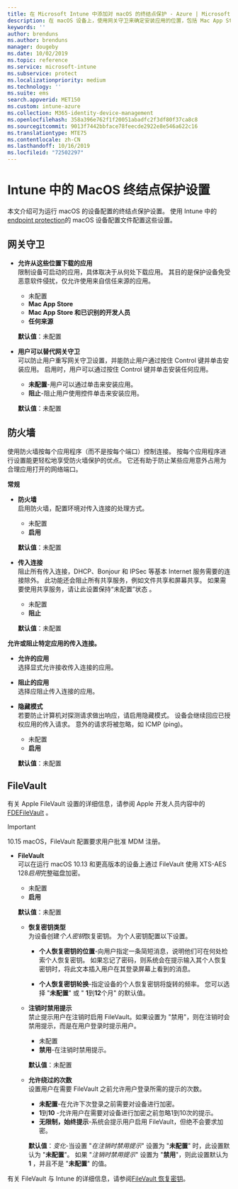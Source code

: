 ```yaml
---
title: 在 Microsoft Intune 中添加对 macOS 的终结点保护 - Azure | Microsoft Docs
description: 在 macOS 设备上，使用网关守卫来确定安装应用的位置，包括 Mac App Store。 此外，还可以使用 Microsoft Intune 启用或配置防火墙，以允许使用特定应用、阻止使用特定应用、使用隐藏模式，甚至阻止特定类型的传入连接。
keywords: ''
author: brenduns
ms.author: brenduns
manager: dougeby
ms.date: 10/02/2019
ms.topic: reference
ms.service: microsoft-intune
ms.subservice: protect
ms.localizationpriority: medium
ms.technology: ''
ms.suite: ems
search.appverid: MET150
ms.custom: intune-azure
ms.collection: M365-identity-device-management
ms.openlocfilehash: 358a396e762f1f20051abadfc2f3df80f37ca8c8
ms.sourcegitcommit: 9013f7442bbface78feecde2922e8e546a622c16
ms.translationtype: MTE75
ms.contentlocale: zh-CN
ms.lasthandoff: 10/16/2019
ms.locfileid: "72502297"
---
```

# <a name="macos-endpoint-protection-settings-in-intune"></a>Intune 中的 MacOS 终结点保护设置  

本文介绍可为运行 macOS 的设备配置的终结点保护设置。 使用 Intune 中的[endpoint protection](endpoint-protection-configure.md)的 macOS 设备配置文件配置这些设置。  

## <a name="gatekeeper"></a>网关守卫  

- **允许从这些位置下载的应用**  
  限制设备可启动的应用，具体取决于从何处下载应用。 其目的是保护设备免受恶意软件侵扰，仅允许使用来自信任来源的应用。  

  - 未配置   
  - **Mac App Store**  
  - **Mac App Store 和已识别的开发人员**  
  - **任何来源**  

  **默认值**：未配置  

- **用户可以替代网关守卫**  
  可以防止用户重写网关守卫设置，并能防止用户通过按住 Control 键并单击安装应用。 启用时，用户可以通过按住 Control 键并单击安装任何应用。  
 
  - **未配置**-用户可以通过单击来安装应用。  
  - **阻止**-阻止用户使用控件单击来安装应用。  

  **默认值**：未配置  

## <a name="firewall"></a>防火墙  

使用防火墙按每个应用程序（而不是按每个端口）控制连接。 按每个应用程序进行设置能更轻松地享受防火墙保护的优点。 它还有助于防止某些应用意外占用为合理应用打开的网络端口。  

**常规**
- **防火墙**  
  启用防火墙，配置环境对传入连接的处理方式。  
  - 未配置   
  - **启用**  

  **默认值**：未配置  

- **传入连接**  
  阻止所有传入连接，DHCP、Bonjour 和 IPSec 等基本 Internet 服务需要的连接除外。 此功能还会阻止所有共享服务，例如文件共享和屏幕共享。 如果需要使用共享服务，请让此设置保持“未配置”状态  。  
  - 未配置   
  - **阻止**  

  **默认值**：未配置  

**允许或阻止特定应用的传入连接。**  

  - **允许的应用**  
    选择显式允许接收传入连接的应用。  

  - **阻止的应用**  
    选择应阻止传入连接的应用。  

  - **隐藏模式**  
    若要防止计算机对探测请求做出响应，请启用隐藏模式。 设备会继续回应已授权应用的传入请求。 意外的请求将被忽略，如 ICMP (ping)。  
    - 未配置   
    - **启用**  

    **默认值**：未配置  

## <a name="filevault"></a>FileVault  
有关 Apple FileVault 设置的详细信息，请参阅 Apple 开发人员内容中的[FDEFileVault](https://developer.apple.com/documentation/devicemanagement/fdefilevault) 。 

> [!IMPORTANT]  
> 10.15 macOS，FileVault 配置要求用户批准 MDM 注册。 

- **FileVault**  
  可以在运行 macOS 10.13 和更高版本的设备上通过 FileVault 使用 XTS-AES 128*启用*完整磁盘加密。  
  - 未配置   
  - **启用**  

  **默认值**：未配置  

  - **恢复密钥类型**  
    为设备创建*个人密钥*恢复密钥。 为个人密钥配置以下设置。  

    - **个人恢复密钥的位置**-向用户指定一条简短消息，说明他们可在何处检索个人恢复密钥。 如果忘记了密码，则系统会在提示输入其个人恢复密钥时，将此文本插入用户在其登录屏幕上看到的消息。  
      
    - **个人恢复密钥轮换**-指定设备的个人恢复密钥将旋转的频率。 您可以选择 "**未配置**" 或 " **1**到**12**个月" 的默认值。  

  - **注销时禁用提示**  
    禁止提示用户在注销时启用 FileVault。如果设置为 "禁用"，则在注销时会禁用提示，而是在用户登录时提示用户。  
    - 未配置   
    - **禁用**-在注销时禁用提示。

    **默认值**：未配置  

  - **允许绕过的次数**  
  设置用户在需要 FileVault 之前允许用户登录所需的提示的次数。 

    - **未配置**-在允许下次登录之前需要对设备进行加密。  
    - **1**到**10** -允许用户在需要对设备进行加密之前忽略1到10次的提示。  
    - **无限制，始终提示**-系统会提示用户启用 FileVault，但绝不会要求加密。  
 
    **默认值**：*变化*-当设置 "*在注销时禁用提示*" 设置为 "**未配置**" 时，此设置默认为 "**未配置**"。 如果 "*注销时禁用提示*" 设置为 "**禁用**"，则此设置默认为**1** ，并且不是 "**未配置**" 的值。

有关 FileVault 与 Intune 的详细信息，请参阅[FileVault 恢复密钥](encryption-monitor.md#filevault-recovery-keys)。

